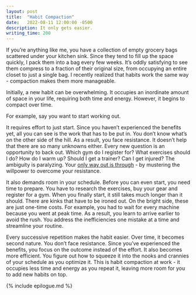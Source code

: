```yaml
---
layout: post
title:  "Habit Compaction"
date:   2022-08-11 12:00:00 -0500
description: It only gets easier.
writing_time: 200
---
```


If you’re anything like me, you have a collection of empty grocery bags scattered under your kitchen sink. Since they tend to fill up the space quickly, I pack them into a bag every few weeks. It’s oddly satisfying to see them compress to a fraction of their original size, from occupying an entire closet to just a single bag. I recently realized that habits work the same way - compaction makes them more manageable.

Initially, a new habit can be overwhelming. It occupies an inordinate amount of space in your life, requiring both time and energy. However, it begins to compact over time. 

For example, say you want to start working out.

It requires effort to just start. Since you haven’t experienced the benefits yet, all you can see is the work that has to be put in. You don’t know what’s on the other side of the hill. As a result, you face resistance. It doesn’t help that there are so many unknowns either. Every new question is an opportunity to back out. Which gym do I register for? What exercises should I do? How do I warm up? Should I get a trainer? Can I get injured? The ambiguity is paralyzing. Your [only way out is through]({{site.url}}/only-way-out-is-through) - by mustering the willpower to overcome your resistance.

It also demands room in your schedule. Before you can even start, you need time to prepare. You have to research the exercises, buy your gear and register for a gym. When you finally start, it still takes much longer than it should. There are kinks that have to be ironed out. On the bright side, these are just one-time costs. For example, you had to wait for every machine because you went at peak time. As a result, you learn to arrive earlier to avoid the rush. You address the inefficiencies one mistake at a time and streamline your routine.

Every successive repetition makes the habit easier. Over time, it becomes second nature. You don’t face resistance. Since you’ve experienced the benefits, you focus on the outcome instead of the effort. It also becomes more efficient. You figure out how to squeeze it into the nooks and crannies of your schedule as you optimize it. This is habit compaction at work - it occupies less time and energy as you repeat it, leaving more room for you to add new habits on top.

{% include epilogue.md %}
